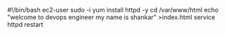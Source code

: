 #!/bin/bash
ec2-user
sudo -i
yum install httpd -y
cd /var/www/html
echo "welcome to devops engineer my name is shankar" >index.html
service httpd restart
